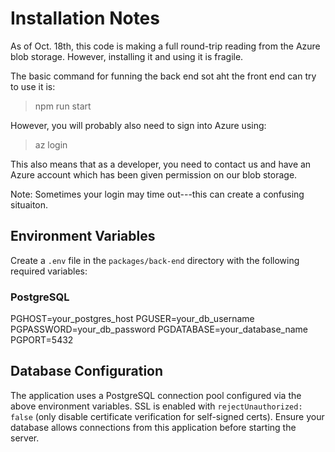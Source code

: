 # Installation Notes

As of Oct. 18th, this code is making a full round-trip reading from
the Azure blob storage. However, installing it and using it
is fragile.

The basic command for funning the back end sot aht the front end
can try to use it is:

> npm run start

However, you will probably also need to sign into Azure using:

> az login

This also means that as a developer, you need to contact us and
have an Azure account which has been given permission on our blob storage.

Note: Sometimes your login may time out---this can create a confusing
situaiton.


## Environment Variables

Create a `.env` file in the `packages/back-end` directory with the following required variables:

### PostgreSQL

PGHOST=your_postgres_host
PGUSER=your_db_username
PGPASSWORD=your_db_password
PGDATABASE=your_database_name
PGPORT=5432

## Database Configuration

The application uses a PostgreSQL connection pool configured via the above environment variables. SSL is enabled with `rejectUnauthorized: false` (only disable certificate verification for self-signed certs). Ensure your database allows connections from this application before starting the server.
